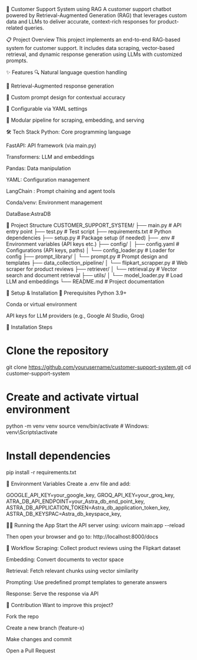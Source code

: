 🤖 Customer Support System using RAG
A customer support chatbot powered by Retrieval-Augmented Generation (RAG) that leverages custom data and LLMs to deliver accurate, context-rich responses for product-related queries.

📋 Project Overview
This project implements an end-to-end RAG-based system for customer support. It includes data scraping, vector-based retrieval, and dynamic response generation using LLMs with customized prompts.

✨ Features
🔍 Natural language question handling

🔗 Retrieval-Augmented response generation

🧠 Custom prompt design for contextual accuracy

🔧 Configurable via YAML settings

🧹 Modular pipeline for scraping, embedding, and serving

🛠️ Tech Stack
Python: Core programming language

FastAPI: API framework (via main.py)

Transformers: LLM and embeddings

Pandas: Data manipulation

YAML: Configuration management

LangChain : Prompt chaining and agent tools

Conda/venv: Environment management

DataBase:AstraDB

📁 Project Structure
CUSTOMER_SUPPORT_SYSTEM/
├── main.py                         # API entry point
├── test.py                         # Test script
├── requirements.txt                # Python dependencies
├── setup.py                        # Package setup (if needed)
├── .env                            # Environment variables (API keys etc.)
├── config/
│   ├── config.yaml                 # Configurations (API keys, paths)
│   └── config_loader.py            # Loader for config
├── prompt_library/
│   └── prompt.py                   # Prompt design and templates
├── data_collection_pipeline/
│   └── flipkart_scrapper.py       # Web scraper for product reviews
├── retriever/
│   └── retrieval.py               # Vector search and document retrieval
├── utils/
│   └── model_loader.py            # Load LLM and embeddings
└── README.md                       # Project documentation

🚀 Setup & Installation
🔧 Prerequisites
Python 3.9+

Conda or virtual environment

API keys for LLM providers (e.g., Google AI Studio, Groq)

🔨 Installation Steps
# Clone the repository
git clone https://github.com/yourusername/customer-support-system.git
cd customer-support-system

# Create and activate virtual environment
python -m venv venv
source venv/bin/activate   # Windows: venv\Scripts\activate

# Install dependencies
pip install -r requirements.txt

🔐 Environment Variables
Create a .env file and add:

GOOGLE_API_KEY=your_google_key,
GROQ_API_KEY=your_groq_key,
ATRA_DB_API_ENDPOINT=your_Astra_db_end_point_key,
ASTRA_DB_APPLICATION_TOKEN=Astra_db_application_token_key,
ASTRA_DB_KEYSPAC=Astra_db_keyspace_key,

🏃‍♂️ Running the App
Start the API server using:
uvicorn main:app --reload

Then open your browser and go to: http://localhost:8000/docs

🔄 Workflow
Scraping: Collect product reviews using the Flipkart dataset

Embedding: Convert documents to vector space

Retrieval: Fetch relevant chunks using vector similarity

Prompting: Use predefined prompt templates to generate answers

Response: Serve the response via API


🤝 Contribution
Want to improve this project?

Fork the repo

Create a new branch (feature-x)

Make changes and commit

Open a Pull Request


